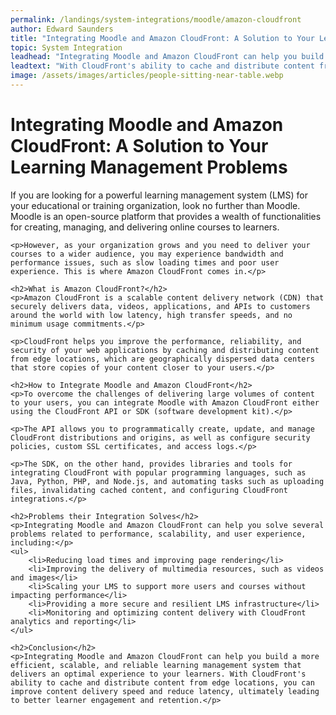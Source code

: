 ```yaml
---
permalink: /landings/system-integrations/moodle/amazon-cloudfront
author: Edward Saunders
title: "Integrating Moodle and Amazon CloudFront: A Solution to Your Learning Management Problems"
topic: System Integration
leadhead: "Integrating Moodle and Amazon CloudFront can help you build a more efficient, scalable, and reliable learning management system that delivers an optimal experience to your learners"
leadtext: "With CloudFront's ability to cache and distribute content from edge locations, you can improve content delivery speed and reduce latency, ultimately leading to better learner engagement and retention."
image: /assets/images/articles/people-sitting-near-table.webp
---
```

<div class="arttext">	<h1>Integrating Moodle and Amazon CloudFront: A Solution to Your Learning Management Problems</h1>
	<p>If you are looking for a powerful learning management system (LMS) for your educational or training organization, look no further than Moodle. Moodle is an open-source platform that provides a wealth of functionalities for creating, managing, and delivering online courses to learners.</p>

	<p>However, as your organization grows and you need to deliver your courses to a wider audience, you may experience bandwidth and performance issues, such as slow loading times and poor user experience. This is where Amazon CloudFront comes in.</p>

	<h2>What is Amazon CloudFront?</h2>
	<p>Amazon CloudFront is a scalable content delivery network (CDN) that securely delivers data, videos, applications, and APIs to customers around the world with low latency, high transfer speeds, and no minimum usage commitments.</p>

	<p>CloudFront helps you improve the performance, reliability, and security of your web applications by caching and distributing content from edge locations, which are geographically dispersed data centers that store copies of your content closer to your users.</p>

	<h2>How to Integrate Moodle and Amazon CloudFront</h2>
	<p>To overcome the challenges of delivering large volumes of content to your users, you can integrate Moodle with Amazon CloudFront either using the CloudFront API or SDK (software development kit).</p>

	<p>The API allows you to programmatically create, update, and manage CloudFront distributions and origins, as well as configure security policies, custom SSL certificates, and access logs.</p>

	<p>The SDK, on the other hand, provides libraries and tools for integrating CloudFront with popular programming languages, such as Java, Python, PHP, and Node.js, and automating tasks such as uploading files, invalidating cached content, and configuring CloudFront integrations.</p>

	<h2>Problems their Integration Solves</h2>
	<p>Integrating Moodle and Amazon CloudFront can help you solve several problems related to performance, scalability, and user experience, including:</p>
	<ul>
		<li>Reducing load times and improving page rendering</li>
		<li>Improving the delivery of multimedia resources, such as videos and images</li>
		<li>Scaling your LMS to support more users and courses without impacting performance</li>
		<li>Providing a more secure and resilient LMS infrastructure</li>
		<li>Monitoring and optimizing content delivery with CloudFront analytics and reporting</li>
	</ul>

	<h2>Conclusion</h2>
	<p>Integrating Moodle and Amazon CloudFront can help you build a more efficient, scalable, and reliable learning management system that delivers an optimal experience to your learners. With CloudFront's ability to cache and distribute content from edge locations, you can improve content delivery speed and reduce latency, ultimately leading to better learner engagement and retention.</p>
</div>